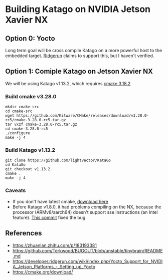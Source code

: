 # Building Katago on NVIDIA Jetson Xavier NX

## Option 0: Yocto 
Long term goal will be cross compile Katago on a more powerful host to the embedded target. [Ridgerun](https://developer.ridgerun.com/wiki/index.php/Yocto_Support_for_NVIDIA_Jetson_Platforms_-_Setting_up_Yocto) claims to support this, but I haven't verified.

## Option 1: Comiple Katago on Jetson Xavier NX
We will be using Katago v1.13.2, which requires [cmake 3.18.2](https://github.com/lightvector/KataGo/blob/ec6f2ad176e001ee7f2a51e7e0add6695bfb640b/cpp/CMakeLists.txt#L1)

### Build cmake v3.28.0
```
mkdir cmake-src
cd cmake-src
wget https://github.com/Kitware/CMake/releases/download/v3.28.0-rc5/cmake-3.28.0-rc5.tar.gz
tar vxzf cmake-3.28.0-rc5.tar.gz
cd cmake-3.28.0-rc5
./configure
make -j 4
```

### Build Katago v1.13.2
```
git clone https://github.com/lightvector/KataGo
cd KataGo
git checkout v1.13.2
cmake .
make -j 4
```

### Caveats
* If you don't have latest cmake, [download here](https://github.com/Kitware/CMake/releases/download/v3.28.0-rc5/cmake-3.28.0-rc5.tar.gz)
* Before Katago v1.8.0, it had problems compiling on the NX, because the processor (ARMv8/aarch64) doesn't support sse instructions (an Intel feature). [This commit](https://github.com/lightvector/KataGo/commit/0e6ca47368b190f0b84e4f9dd0f63c2717ecc96d) fixed the bug.

## References
* https://zhuanlan.zhihu.com/p/183193381
* https://github.com/Terkwood/BUGOUT/blob/unstable/tinybrain/README.md
* https://developer.ridgerun.com/wiki/index.php/Yocto_Support_for_NVIDIA_Jetson_Platforms_-_Setting_up_Yocto
* https://cmake.org/download/

